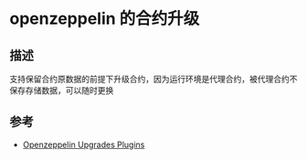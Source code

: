 # openzeppelin 的合约升级

## 描述
支持保留合约原数据的前提下升级合约，因为运行环境是代理合约，被代理合约不保存存储数据，可以随时更换



## 参考
* [Openzeppelin Upgrades Plugins](https://docs.openzeppelin.com/upgrades-plugins/1.x/hardhat-upgrades)